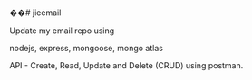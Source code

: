 ��# jieemail

Update my email repo using 

nodejs, express, mongoose, mongo atlas

API - Create, Read, Update and Delete (CRUD) using postman.

